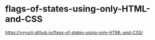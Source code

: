 # flags-of-states-using-only-HTML-and-CSS
https://yyyurii.github.io/flags-of-states-using-only-HTML-and-CSS/
